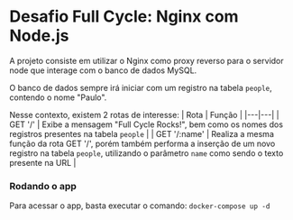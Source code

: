 # Desafio Full Cycle: Nginx com Node.js

A projeto consiste em utilizar o Nginx como proxy reverso para o servidor node que interage com o banco de dados MySQL.

O banco de dados sempre irá iniciar com um registro na tabela `people`, contendo o nome "Paulo". 

Nesse contexto, existem 2 rotas de interesse:
| Rota | Função |
|---|---|
| GET '/' | Exibe a mensagem "Full Cycle Rocks!", bem como os nomes dos registros presentes na tabela `people` |
| GET '/:name' | Realiza a mesma função da rota GET '/', porém também performa a inserção de um novo registro na tabela `people`, utilizando o parâmetro `name` como sendo o texto presente na URL  |


### Rodando o app

Para acessar o app, basta executar o comando: `docker-compose up -d`